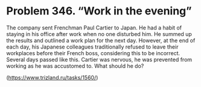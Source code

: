 # Problem 346. “Work in the evening”

The company sent Frenchman Paul Cartier to Japan. He had a habit of staying in his office after work when no one disturbed him. He summed up the results and outlined a work plan for the next day. However, at the end of each day, his Japanese colleagues traditionally refused to leave their workplaces before their French boss, considering this to be incorrect. Several days passed like this. Cartier was nervous, he was prevented from working as he was accustomed to. What should he do?

(https://www.trizland.ru/tasks/1560/)